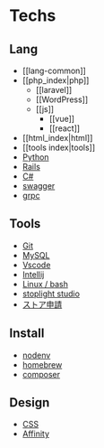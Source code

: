 # Techs

## Lang
- [[lang-common]]
- [[php_index|php]]
	- [[laravel]]
	- [[WordPress]] 
  - [[js]]
	- [[vue]]
	- [[react]]
- [[html_index|html]]
- [[tools index|tools]]
- [Python](python.md)
- [Rails](rails.md)
- [C#](cs.md)
- [swagger](misc/swagger.md)
- [grpc](misc/grpc.md)

## Tools
- [Git](git.md)
- [MySQL](mysql.md)
- [Vscode](tools/vscode.md)
- [Intellij](tools/intellij.md)
- [Linux / bash](linux.md)
- [stoplight studio](tools/stoplight.md)
- [ストア申請](store.md)

## Install
- [nodenv](install/nodenv.md)
- [homebrew](install/homebrew.md)
- [composer](install/composer.md)

## Design
- [CSS](css.md)
- [Affinity](affinity.md)

